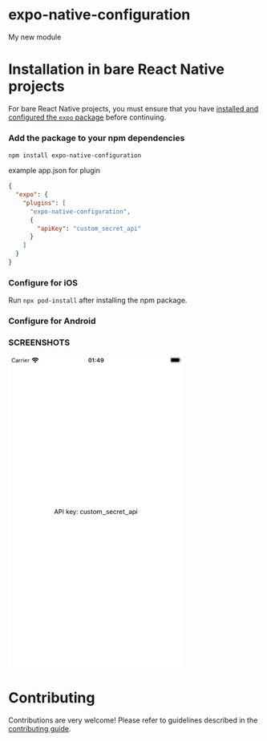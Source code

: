 # expo-native-configuration

My new module

# Installation in bare React Native projects

For bare React Native projects, you must ensure that you have [installed and configured the `expo` package](https://docs.expo.dev/bare/installing-expo-modules/) before continuing.

### Add the package to your npm dependencies

```
npm install expo-native-configuration
```

example app.json for plugin

```json
{
  "expo": {
    "plugins": [
      "expo-native-configuration",
      {
        "apiKey": "custom_secret_api"
      }
    ]
  }
}
```

### Configure for iOS

Run `npx pod-install` after installing the npm package.

### Configure for Android

### SCREENSHOTS

<img src="screenshots/ios.png" alt="drawing" width="350"/>

# Contributing

Contributions are very welcome! Please refer to guidelines described in the [contributing guide](https://github.com/expo/expo#contributing).
